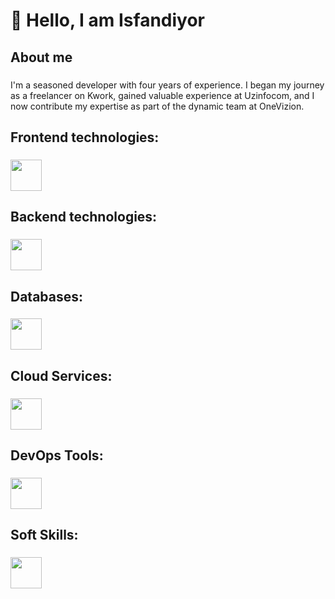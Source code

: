 <h1 align="left">👋 Hello, I am Isfandiyor</h1>

###

<h2 align="left">About me</h2>

###

<p align="left">I'm a seasoned developer with four years of experience. I began my journey as a freelancer on Kwork, gained valuable experience at Uzinfocom, and I now contribute my expertise as part of the dynamic team at OneVizion.</p>

###

<h2 align="left">Frontend technologies:</h2>

###

<div align="left">
  <a href="https://github.com/Just-Bax">
     <img src="https://skillicons.dev/icons?i=js,ts,vue,react,vite,tailwind,bootstrap,html,css" height="50"/>
  </a>
</div>

###

<h2 align="left">Backend technologies:</h2>

###

<div align="left">
  <a href="https://github.com/Just-Bax">
     <img src="https://skillicons.dev/icons?i=py,django,flask,nodejs,express,php" height="50"/>
  </a>
</div>

###

<h2 align="left">Databases:</h2>

###

<div align="left">
  <a href="https://github.com/Just-Bax">
     <img src="https://skillicons.dev/icons?i=sqlite,postgres,mysql" height="50"/>
  </a>
</div>

###

<h2 align="left">Cloud Services:</h2>

###

<div align="left">
  <a href="https://github.com/Just-Bax">
     <img src="https://skillicons.dev/icons?i=aws,gcp,azure,heroku,netlify,vercel,replit" height="50"/>
  </a>
</div>

###

<h2 align="left">DevOps Tools:</h2>

###

<div align="left">
  <a href="https://github.com/Just-Bax">
     <img src="https://skillicons.dev/icons?i=docker,jenkins,github,gitlab" height="50"/>
  </a>
</div>

###

<h2 align="left">Soft Skills:</h2>

###

<div align="left">
  <a href="https://github.com/Just-Bax">
     <img src="https://skillicons.dev/icons?i=bash,powershell,postman,selenium,vscode" height="50"/>
  </a>
</div>

###
